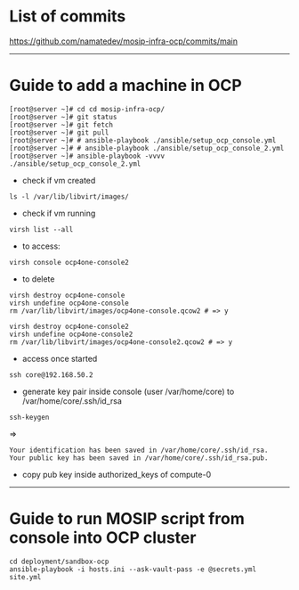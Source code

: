 # List of commits
https://github.com/namatedev/mosip-infra-ocp/commits/main

---

# Guide to add a machine in OCP

```
[root@server ~]# cd cd mosip-infra-ocp/
[root@server ~]# git status
[root@server ~]# git fetch
[root@server ~]# git pull
[root@server ~]# # ansible-playbook ./ansible/setup_ocp_console.yml
[root@server ~]# # ansible-playbook ./ansible/setup_ocp_console_2.yml
[root@server ~]# ansible-playbook -vvvv ./ansible/setup_ocp_console_2.yml
```
* check if vm created
```
ls -l /var/lib/libvirt/images/
```

* check if vm running
```
virsh list --all
```

* to access:
``` 
virsh console ocp4one-console2 
```

* to delete
```
virsh destroy ocp4one-console
virsh undefine ocp4one-console
rm /var/lib/libvirt/images/ocp4one-console.qcow2 # => y
```

```
virsh destroy ocp4one-console2
virsh undefine ocp4one-console2
rm /var/lib/libvirt/images/ocp4one-console2.qcow2 # => y
```

* access once started
```
ssh core@192.168.50.2
```

* generate key pair inside console (user /var/home/core) to /var/home/core/.ssh/id_rsa
```
ssh-keygen
```
=> 
```
Your identification has been saved in /var/home/core/.ssh/id_rsa.
Your public key has been saved in /var/home/core/.ssh/id_rsa.pub.
```

* copy pub key inside authorized_keys of compute-0

---

# Guide to run MOSIP script from console into OCP cluster

```
cd deployment/sandbox-ocp
ansible-playbook -i hosts.ini --ask-vault-pass -e @secrets.yml site.yml
```